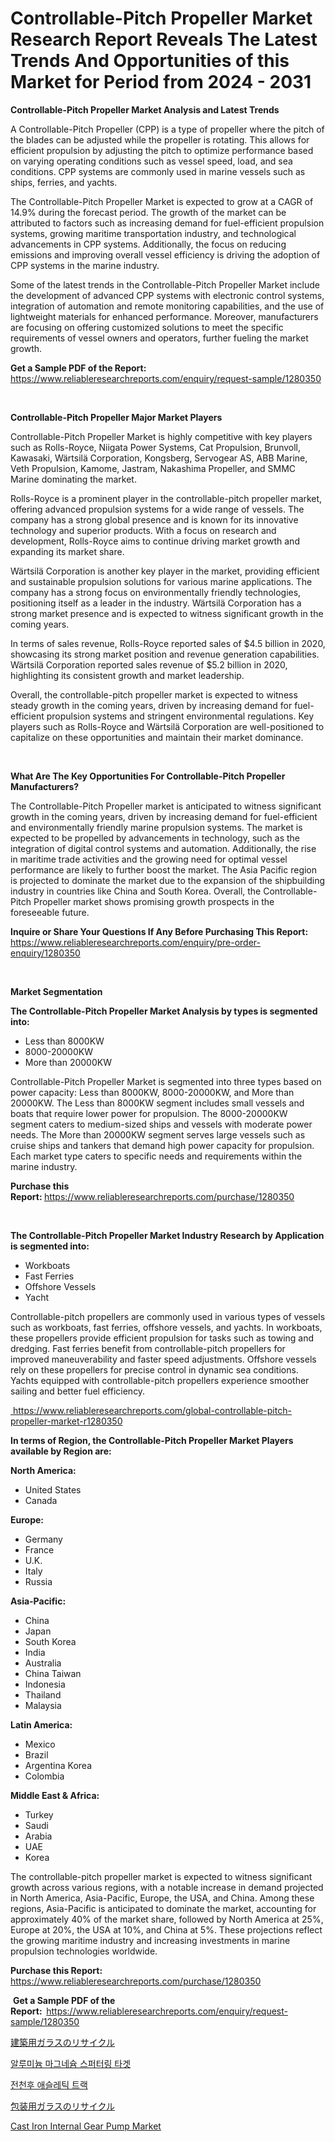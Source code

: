 <p><h1>Controllable-Pitch Propeller Market Research Report Reveals The Latest Trends And Opportunities of this Market for Period from 2024 - 2031</h1></p><p><strong>Controllable-Pitch Propeller Market Analysis and Latest Trends</strong></p>
<p><p>A Controllable-Pitch Propeller (CPP) is a type of propeller where the pitch of the blades can be adjusted while the propeller is rotating. This allows for efficient propulsion by adjusting the pitch to optimize performance based on varying operating conditions such as vessel speed, load, and sea conditions. CPP systems are commonly used in marine vessels such as ships, ferries, and yachts.</p><p>The Controllable-Pitch Propeller Market is expected to grow at a CAGR of 14.9% during the forecast period. The growth of the market can be attributed to factors such as increasing demand for fuel-efficient propulsion systems, growing maritime transportation industry, and technological advancements in CPP systems. Additionally, the focus on reducing emissions and improving overall vessel efficiency is driving the adoption of CPP systems in the marine industry.</p><p>Some of the latest trends in the Controllable-Pitch Propeller Market include the development of advanced CPP systems with electronic control systems, integration of automation and remote monitoring capabilities, and the use of lightweight materials for enhanced performance. Moreover, manufacturers are focusing on offering customized solutions to meet the specific requirements of vessel owners and operators, further fueling the market growth.</p></p>
<p><strong>Get a Sample PDF of the Report:&nbsp;</strong> <a href="https://www.reliableresearchreports.com/enquiry/request-sample/1280350">https://www.reliableresearchreports.com/enquiry/request-sample/1280350</a></p>
<p>&nbsp;</p>
<p><strong>Controllable-Pitch Propeller Major Market Players</strong></p>
<p><p>Controllable-Pitch Propeller Market is highly competitive with key players such as Rolls-Royce, Niigata Power Systems, Cat Propulsion, Brunvoll, Kawasaki, Wärtsilä Corporation, Kongsberg, Servogear AS, ABB Marine, Veth Propulsion, Kamome, Jastram, Nakashima Propeller, and SMMC Marine dominating the market.</p><p>Rolls-Royce is a prominent player in the controllable-pitch propeller market, offering advanced propulsion systems for a wide range of vessels. The company has a strong global presence and is known for its innovative technology and superior products. With a focus on research and development, Rolls-Royce aims to continue driving market growth and expanding its market share.</p><p>Wärtsilä Corporation is another key player in the market, providing efficient and sustainable propulsion solutions for various marine applications. The company has a strong focus on environmentally friendly technologies, positioning itself as a leader in the industry. Wärtsilä Corporation has a strong market presence and is expected to witness significant growth in the coming years.</p><p>In terms of sales revenue, Rolls-Royce reported sales of $4.5 billion in 2020, showcasing its strong market position and revenue generation capabilities. Wärtsilä Corporation reported sales revenue of $5.2 billion in 2020, highlighting its consistent growth and market leadership.</p><p>Overall, the controllable-pitch propeller market is expected to witness steady growth in the coming years, driven by increasing demand for fuel-efficient propulsion systems and stringent environmental regulations. Key players such as Rolls-Royce and Wärtsilä Corporation are well-positioned to capitalize on these opportunities and maintain their market dominance.</p></p>
<p>&nbsp;</p>
<p><strong>What Are The Key Opportunities For Controllable-Pitch Propeller Manufacturers?</strong></p>
<p><p>The Controllable-Pitch Propeller market is anticipated to witness significant growth in the coming years, driven by increasing demand for fuel-efficient and environmentally friendly marine propulsion systems. The market is expected to be propelled by advancements in technology, such as the integration of digital control systems and automation. Additionally, the rise in maritime trade activities and the growing need for optimal vessel performance are likely to further boost the market. The Asia Pacific region is projected to dominate the market due to the expansion of the shipbuilding industry in countries like China and South Korea. Overall, the Controllable-Pitch Propeller market shows promising growth prospects in the foreseeable future.</p></p>
<p><strong>Inquire or Share Your Questions If Any Before Purchasing This Report:</strong> <a href="https://www.reliableresearchreports.com/enquiry/pre-order-enquiry/1280350">https://www.reliableresearchreports.com/enquiry/pre-order-enquiry/1280350</a></p>
<p>&nbsp;</p>
<p><strong>Market Segmentation</strong></p>
<p><strong>The Controllable-Pitch Propeller Market Analysis by types is segmented into:</strong></p>
<p><ul><li>Less than 8000KW</li><li>8000-20000KW</li><li>More than 20000KW</li></ul></p>
<p><p>Controllable-Pitch Propeller Market is segmented into three types based on power capacity: Less than 8000KW, 8000-20000KW, and More than 20000KW. The Less than 8000KW segment includes small vessels and boats that require lower power for propulsion. The 8000-20000KW segment caters to medium-sized ships and vessels with moderate power needs. The More than 20000KW segment serves large vessels such as cruise ships and tankers that demand high power capacity for propulsion. Each market type caters to specific needs and requirements within the marine industry.</p></p>
<p><strong>Purchase this Report:&nbsp;</strong><a href="https://www.reliableresearchreports.com/purchase/1280350">https://www.reliableresearchreports.com/purchase/1280350</a></p>
<p>&nbsp;</p>
<p><strong>The Controllable-Pitch Propeller Market Industry Research by Application is segmented into:</strong></p>
<p><ul><li>Workboats</li><li>Fast Ferries</li><li>Offshore Vessels</li><li>Yacht</li></ul></p>
<p><p>Controllable-pitch propellers are commonly used in various types of vessels such as workboats, fast ferries, offshore vessels, and yachts. In workboats, these propellers provide efficient propulsion for tasks such as towing and dredging. Fast ferries benefit from controllable-pitch propellers for improved maneuverability and faster speed adjustments. Offshore vessels rely on these propellers for precise control in dynamic sea conditions. Yachts equipped with controllable-pitch propellers experience smoother sailing and better fuel efficiency.</p></p>
<p><a href="https://www.reliableresearchreports.com/global-controllable-pitch-propeller-market-r1280350">&nbsp;https://www.reliableresearchreports.com/global-controllable-pitch-propeller-market-r1280350</a></p>
<p><strong>In terms of Region, the Controllable-Pitch Propeller Market Players available by Region are:</strong></p>
<p>
    <p> <strong> North America: </strong>
        <ul>
            <li>United States</li>
            <li>Canada</li>
        </ul>
        </p> 
    <p> <strong> Europe: </strong>
        <ul>
            <li>Germany</li>
            <li>France</li>
            <li>U.K.</li>
            <li>Italy</li>
            <li>Russia</li>
        </ul>
        </p> 
    <p> <strong> Asia-Pacific: </strong>
        <ul>
            <li>China</li>
            <li>Japan</li>
            <li>South Korea</li>
            <li>India</li>
            <li>Australia</li>
            <li>China Taiwan</li>
            <li>Indonesia</li>
            <li>Thailand</li>
            <li>Malaysia</li>
        </ul>
        </p> 
    <p> <strong> Latin America: </strong>
        <ul>
            <li>Mexico</li>
            <li>Brazil</li>
            <li>Argentina Korea</li>
            <li>Colombia</li>
        </ul>
        </p> 
    <p> <strong> Middle East & Africa: </strong>
        <ul>
            <li>Turkey</li>
            <li>Saudi</li>
            <li>Arabia</li>
            <li>UAE</li>
            <li>Korea</li>
        </ul>
    </p>
    </p>
<p><p>The controllable-pitch propeller market is expected to witness significant growth across various regions, with a notable increase in demand projected in North America, Asia-Pacific, Europe, the USA, and China. Among these regions, Asia-Pacific is anticipated to dominate the market, accounting for approximately 40% of the market share, followed by North America at 25%, Europe at 20%, the USA at 10%, and China at 5%. These projections reflect the growing maritime industry and increasing investments in marine propulsion technologies worldwide.</p></p>
<p><strong>Purchase this Report: </strong><a href="https://www.reliableresearchreports.com/purchase/1280350">https://www.reliableresearchreports.com/purchase/1280350</a></p>
<p>&nbsp;<strong>Get a Sample PDF of the Report:&nbsp;&nbsp;</strong><a href="https://www.reliableresearchreports.com/enquiry/request-sample/1280350">https://www.reliableresearchreports.com/enquiry/request-sample/1280350</a></p>
<p><strong></strong></p>
<p><p><a href="https://github.com/EstaSprer20231/Market-Research-Report-List-1/blob/main/195605498448.md">建築用ガラスのリサイクル</a></p><p><a href="https://medium.com/@edaunhshhs/%EC%9C%A0%EC%95%8C%ED%92%88-%EB%A7%88%EA%B7%B8%EB%84%A4%EC%8A%98-%EC%8A%A4%ED%8D%BC%ED%84%B0%EB%A7%81-%ED%83%80%EA%B2%9F-%EC%8B%9C%EC%9E%A5-%EB%B6%84%EC%84%9D-%EB%B0%8F-%ED%81%AC%EA%B8%B0-%EC%98%88%EC%B8%A1-%EA%B8%B0%EA%B0%84%EC%9D%80-2024%EB%85%84%EB%B6%80%ED%84%B0-2031%EB%85%84%EA%B9%8C%EC%A7%80%EC%9E%85%EB%8B%88%EB%8B%A4-20554308ef09">알루미늄 마그네슘 스퍼터링 타겟</a></p><p><a href="https://github.com/brendon65677/Market-Research-Report-List-1/blob/main/169938089910.md">전천후 애슬레틱 트랙</a></p><p><a href="https://github.com/vlcostes/Market-Research-Report-List-1/blob/main/485660098447.md">包装用ガラスのリサイクル</a></p><p><a href="https://github.com/lorenzaSchmeler/Market-Research-Report-List-1/blob/main/cast-iron-internal-gear-pump-market.md">Cast Iron Internal Gear Pump Market</a></p></p>
